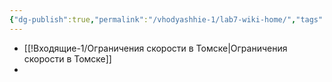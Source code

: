 ```yaml
---
{"dg-publish":true,"permalink":"/vhodyashhie-1/lab7-wiki-home/","tags":["gardenEntry"]}
---
```



- [[!Входящие-1/Ограничения скорости в Томске\|Ограничения скорости в Томске]]
- 